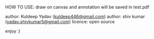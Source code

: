 HOW TO USE:
draw on canvas and annotation will be saved in test.pdf

author: Kuldeep Yadav (kuldeep446@gmail.com)
author: shiv kumar (yadav.shivkumar5@gmail.com)
licence: open source 

enjoy :)
